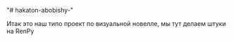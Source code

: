 "# hakaton-abobishy-"

Итак это наш типо проект по визуальной новелле, мы тут делаем штуки на RenPy


